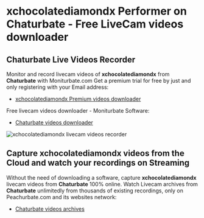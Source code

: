 # xchocolatediamondx Performer on Chaturbate - Free LiveCam videos downloader

## Chaturbate Live Videos Recorder

Monitor and record livecam videos of **xchocolatediamondx** from **Chaturbate** with Moniturbate.com
Get a premium trial for free by just and only registering with your Email address:
* [xchocolatediamondx Premium videos downloader](https://moniturbate.com/request-demo-licence-key.html)

Free livecam videos downloader - Moniturbate Software:
* [Chaturbate videos downloader](https://moniturbate.com/moniturbate-download-software.html)

![xchocolatediamondx livecam videos recorder](https://peachurnet.com/templates/moniturbate-software.png)


## Capture xchocolatediamondx videos from the Cloud and watch your recordings on Streaming

Without the need of downloading a software, capture **xchocolatediamondx** livecam videos from **Chaturbate** 100% online.
Watch Livecam archives from **Chaturbate** unlimitedly from thousands of existing recordings, only on Peachurbate.com and its websites network:
* [Chaturbate videos archives](https://peachurnet.com/)